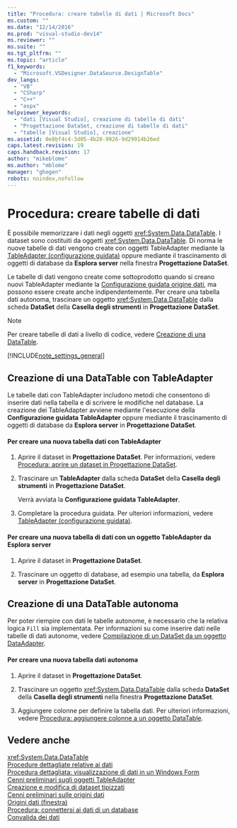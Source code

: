 ```yaml
---
title: "Procedura: creare tabelle di dati | Microsoft Docs"
ms.custom: ""
ms.date: "12/14/2016"
ms.prod: "visual-studio-dev14"
ms.reviewer: ""
ms.suite: ""
ms.tgt_pltfrm: ""
ms.topic: "article"
f1_keywords: 
  - "Microsoft.VSDesigner.DataSource.DesignTable"
dev_langs: 
  - "VB"
  - "CSharp"
  - "C++"
  - "aspx"
helpviewer_keywords: 
  - "dati [Visual Studio], creazione di tabelle di dati"
  - "Progettazione DataSet, creazione di tabelle di dati"
  - "tabelle [Visual Studio], creazione"
ms.assetid: 0e8bf4c4-3d05-4b20-9926-9d29914b26ed
caps.latest.revision: 19
caps.handback.revision: 17
author: "mikeblome"
ms.author: "mblome"
manager: "ghogen"
robots: noindex,nofollow
---
```

# Procedura: creare tabelle di dati
È possibile memorizzare i dati negli oggetti <xref:System.Data.DataTable>. I dataset sono costituiti da oggetti <xref:System.Data.DataTable>. Di norma le nuove tabelle di dati vengono create con oggetti TableAdapter mediante la [TableAdapter \(configurazione guidata\)](../Topic/TableAdapter%20Configuration%20Wizard.md) oppure mediante il trascinamento di oggetti di database da **Esplora server** nella finestra **Progettazione DataSet**.  
  
 Le tabelle di dati vengono create come sottoprodotto quando si creano nuovi TableAdapter mediante la [Configurazione guidata origine dati](../data-tools/media/data-source-configuration-wizard.png), ma possono essere create anche indipendentemente.  Per creare una tabella dati autonoma, trascinare un oggetto <xref:System.Data.DataTable> dalla scheda **DataSet** della **Casella degli strumenti** in **Progettazione DataSet**.  
  
> [!NOTE]
>  Per creare tabelle di dati a livello di codice, vedere [Creazione di una DataTable](../Topic/Creating%20a%20DataTable.md).  
  
 [!INCLUDE[note_settings_general](../data-tools/includes/note_settings_general_md.md)]  
  
## Creazione di una DataTable con TableAdapter  
 Le tabelle dati con TableAdapter includono metodi che consentono di inserire dati nella tabella e di scrivere le modifiche nel database.  La creazione dei TableAdapter avviene mediante l'esecuzione della **Configurazione guidata TableAdapter** oppure mediante il trascinamento di oggetti di database da **Esplora server** in **Progettazione DataSet**.  
  
#### Per creare una nuova tabella dati con TableAdapter  
  
1.  Aprire il dataset in **Progettazione DataSet**.  Per informazioni, vedere [Procedura: aprire un dataset in Progettazione DataSet](../Topic/How%20to:%20Open%20a%20Dataset%20in%20the%20Dataset%20Designer.md).  
  
2.  Trascinare un **TableAdapter** dalla scheda **DataSet** della **Casella degli strumenti** in **Progettazione DataSet**.  
  
     Verrà avviata la **Configurazione guidata TableAdapter**.  
  
3.  Completare la procedura guidata.  Per ulteriori informazioni, vedere [TableAdapter \(configurazione guidata\)](../Topic/TableAdapter%20Configuration%20Wizard.md).  
  
#### Per creare una nuova tabella di dati con un oggetto TableAdapter da Esplora server  
  
1.  Aprire il dataset in **Progettazione DataSet**.  
  
2.  Trascinare un oggetto di database, ad esempio una tabella, da **Esplora server** in **Progettazione DataSet**.  
  
## Creazione di una DataTable autonoma  
 Per poter riempire con dati le tabelle autonome, è necessario che la relativa logica `Fill` sia implementata.  Per informazioni su come inserire dati nelle tabelle di dati autonome, vedere [Compilazione di un DataSet da un oggetto DataAdapter](../Topic/Populating%20a%20DataSet%20from%20a%20DataAdapter.md).  
  
#### Per creare una nuova tabella dati autonoma  
  
1.  Aprire il dataset in **Progettazione DataSet**.  
  
2.  Trascinare un oggetto <xref:System.Data.DataTable> dalla scheda **DataSet** della **Casella degli strumenti** nella finestra **Progettazione DataSet**.  
  
3.  Aggiungere colonne per definire la tabella dati.  Per ulteriori informazioni, vedere [Procedura: aggiungere colonne a un oggetto DataTable](../Topic/How%20to:%20Add%20Columns%20to%20a%20DataTable.md).  
  
## Vedere anche  
 <xref:System.Data.DataTable>   
 [Procedure dettagliate relative ai dati](../Topic/Data%20Walkthroughs.md)   
 [Procedura dettagliata: visualizzazione di dati in un Windows Form](../data-tools/walkthrough-displaying-data-on-a-windows-form.md)   
 [Cenni preliminari sugli oggetti TableAdapter](../data-tools/tableadapter-overview.md)   
 [Creazione e modifica di dataset tipizzati](../data-tools/creating-and-editing-typed-datasets.md)   
 [Cenni preliminari sulle origini dati](../data-tools/add-new-data-sources.md)   
 [Origini dati \(finestra\)](../Topic/Data%20Sources%20Window.md)   
 [Procedura: connettersi ai dati di un database](../data-tools/how-to-connect-to-data-in-a-database.md)   
 [Convalida dei dati](../Topic/Validating%20Data.md)
